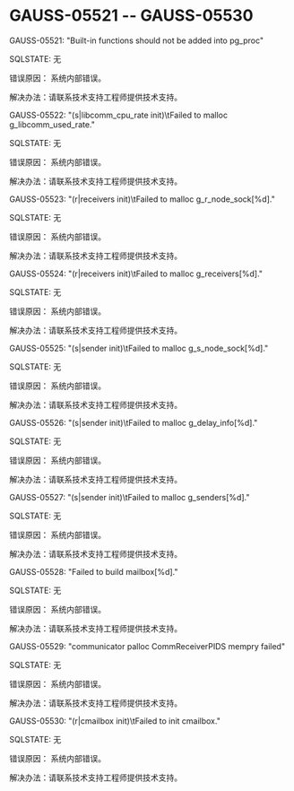 # GAUSS-05521 -- GAUSS-05530<a name="ZH-CN_TOPIC_0302073386"></a>

GAUSS-05521: "Built-in functions should not be added into pg\_proc"

SQLSTATE: 无

错误原因： 系统内部错误。

解决办法：请联系技术支持工程师提供技术支持。

GAUSS-05522: "\(s|libcomm\_cpu\_rate init\)\\tFailed to malloc g\_libcomm\_used\_rate."

SQLSTATE: 无

错误原因： 系统内部错误。

解决办法：请联系技术支持工程师提供技术支持。

GAUSS-05523: "\(r|receivers init\)\\tFailed to malloc g\_r\_node\_sock\[%d\]."

SQLSTATE: 无

错误原因： 系统内部错误。

解决办法：请联系技术支持工程师提供技术支持。

GAUSS-05524: "\(r|receivers init\)\\tFailed to malloc g\_receivers\[%d\]."

SQLSTATE: 无

错误原因： 系统内部错误。

解决办法：请联系技术支持工程师提供技术支持。

GAUSS-05525: "\(s|sender init\)\\tFailed to malloc g\_s\_node\_sock\[%d\]."

SQLSTATE: 无

错误原因： 系统内部错误。

解决办法：请联系技术支持工程师提供技术支持。

GAUSS-05526: "\(s|sender init\)\\tFailed to malloc g\_delay\_info\[%d\]."

SQLSTATE: 无

错误原因： 系统内部错误。

解决办法：请联系技术支持工程师提供技术支持。

GAUSS-05527: "\(s|sender init\)\\tFailed to malloc g\_senders\[%d\]."

SQLSTATE: 无

错误原因： 系统内部错误。

解决办法：请联系技术支持工程师提供技术支持。

GAUSS-05528: "Failed to build mailbox\[%d\]."

SQLSTATE: 无

错误原因： 系统内部错误。

解决办法：请联系技术支持工程师提供技术支持。

GAUSS-05529: "communicator palloc CommReceiverPIDS mempry failed"

SQLSTATE: 无

错误原因： 系统内部错误。

解决办法：请联系技术支持工程师提供技术支持。

GAUSS-05530: "\(r|cmailbox init\)\\tFailed to init cmailbox."

SQLSTATE: 无

错误原因： 系统内部错误。

解决办法：请联系技术支持工程师提供技术支持。

